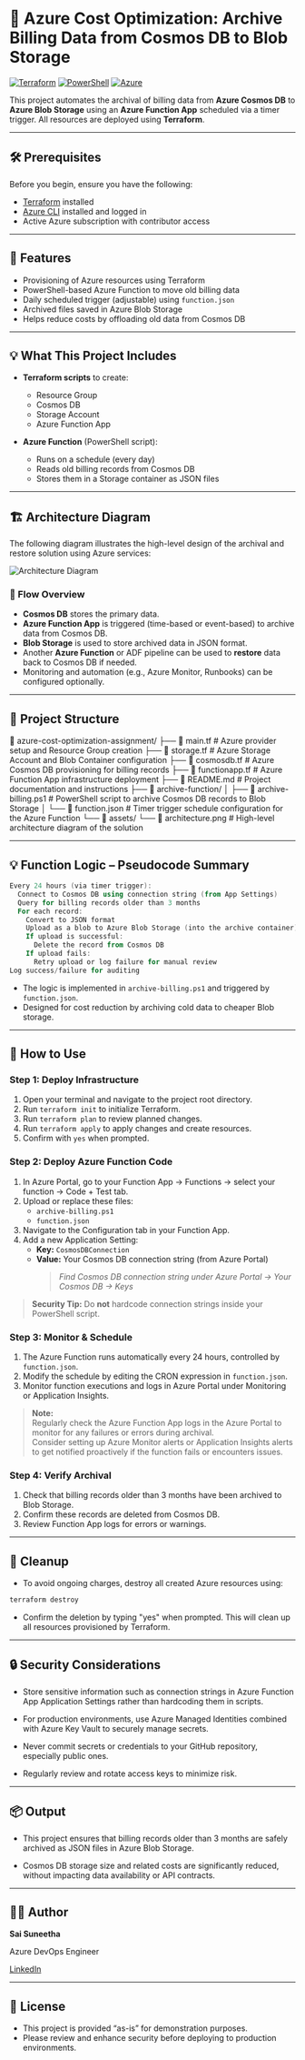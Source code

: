 # 💼 Azure Cost Optimization: Archive Billing Data from Cosmos DB to Blob Storage

[![Terraform](https://img.shields.io/badge/Terraform-v1.5.7-blue.svg)](#)
[![PowerShell](https://img.shields.io/badge/PowerShell-Automation-blue.svg)](#)
[![Azure](https://img.shields.io/badge/Azure-Cloud-blue.svg)](#)

This project automates the archival of billing data from **Azure Cosmos DB** to **Azure Blob Storage** using an **Azure Function App** scheduled via a timer trigger. All resources are deployed using **Terraform**.

---

## 🛠️ Prerequisites

Before you begin, ensure you have the following:

- [Terraform](https://developer.hashicorp.com/terraform/downloads) installed
- [Azure CLI](https://learn.microsoft.com/en-us/cli/azure/install-azure-cli) installed and logged in
- Active Azure subscription with contributor access

---

## 📌 Features

- Provisioning of Azure resources using Terraform
- PowerShell-based Azure Function to move old billing data
- Daily scheduled trigger (adjustable) using `function.json`
- Archived files saved in Azure Blob Storage
- Helps reduce costs by offloading old data from Cosmos DB

---

## 💡 What This Project Includes

- **Terraform scripts** to create:
  - Resource Group
  - Cosmos DB
  - Storage Account
  - Azure Function App

- **Azure Function** (PowerShell script):
  - Runs on a schedule (every day)
  - Reads old billing records from Cosmos DB
  - Stores them in a Storage container as JSON files

---

## 🏗️ Architecture Diagram

The following diagram illustrates the high-level design of the archival and restore solution using Azure services:

![Architecture Diagram](assets/architecture.png)

### 🔄 Flow Overview

- **Cosmos DB** stores the primary data.
- **Azure Function App** is triggered (time-based or event-based) to archive data from Cosmos DB.
- **Blob Storage** is used to store archived data in JSON format.
- Another **Azure Function** or ADF pipeline can be used to **restore** data back to Cosmos DB if needed.
- Monitoring and automation (e.g., Azure Monitor, Runbooks) can be configured optionally.

---


## 🧱 Project Structure

📁 azure-cost-optimization-assignment/
├── 📄 main.tf               # Azure provider setup and Resource Group creation
├── 📄 storage.tf            # Azure Storage Account and Blob Container configuration
├── 📄 cosmosdb.tf           # Azure Cosmos DB provisioning for billing records
├── 📄 functionapp.tf        # Azure Function App infrastructure deployment
├── 📄 README.md             # Project documentation and instructions
├── 📁 archive-function/
│   ├── 📄 archive-billing.ps1  # PowerShell script to archive Cosmos DB records to Blob Storage
│   └── 📄 function.json         # Timer trigger schedule configuration for the Azure Function
└── 📁 assets/
    └── 📄 architecture.png      # High-level architecture diagram of the solution

---

## 💡 Function Logic – Pseudocode Summary

```powershell
Every 24 hours (via timer trigger):
  Connect to Cosmos DB using connection string (from App Settings)
  Query for billing records older than 3 months
  For each record:
    Convert to JSON format
    Upload as a blob to Azure Blob Storage (into the archive container)
    If upload is successful:
      Delete the record from Cosmos DB
    If upload fails:
      Retry upload or log failure for manual review  
Log success/failure for auditing
```

* The logic is implemented in `archive-billing.ps1` and triggered by `function.json`.
* Designed for cost reduction by archiving cold data to cheaper Blob storage.

---

## 🚀 How to Use

### Step 1: Deploy Infrastructure

1. Open your terminal and navigate to the project root directory.
2. Run `terraform init` to initialize Terraform.
3. Run `terraform plan` to review planned changes.
4. Run `terraform apply` to apply changes and create resources.
5. Confirm with `yes` when prompted.

### Step 2: Deploy Azure Function Code

1. In Azure Portal, go to your Function App → Functions → select your function → Code + Test tab.
2. Upload or replace these files:
   - `archive-billing.ps1`
   - `function.json`
3. Navigate to the Configuration tab in your Function App.
4. Add a new Application Setting:
   - **Key:** `CosmosDBConnection`
   - **Value:** Your Cosmos DB connection string (from Azure Portal)
     > *Find Cosmos DB connection string under Azure Portal → Your Cosmos DB → Keys*

> **Security Tip:** Do **not** hardcode connection strings inside your PowerShell script.

### Step 3: Monitor & Schedule

1. The Azure Function runs automatically every 24 hours, controlled by `function.json`.
2. Modify the schedule by editing the CRON expression in `function.json`.
3. Monitor function executions and logs in Azure Portal under Monitoring or Application Insights.
> **Note:**  
> Regularly check the Azure Function App logs in the Azure Portal to monitor for any failures or errors during archival.  
> Consider setting up Azure Monitor alerts or Application Insights alerts to get notified proactively if the function fails or encounters issues.

### Step 4: Verify Archival

1. Check that billing records older than 3 months have been archived to Blob Storage.
2. Confirm these records are deleted from Cosmos DB.
3. Review Function App logs for errors or warnings.

---

## 🧹 Cleanup

- To avoid ongoing charges, destroy all created Azure resources using:

```bash
terraform destroy
```

* Confirm the deletion by typing "yes" when prompted. This will clean up all resources provisioned by Terraform.

---

## 🔒 Security Considerations

* Store sensitive information such as connection strings in Azure Function App Application Settings rather than hardcoding them in scripts.

* For production environments, use Azure Managed Identities combined with Azure Key Vault to securely manage secrets.

* Never commit secrets or credentials to your GitHub repository, especially public ones.

* Regularly review and rotate access keys to minimize risk.

---

## 📦 Output

* This project ensures that billing records older than 3 months are safely archived as JSON files in Azure Blob Storage.

* Cosmos DB storage size and related costs are significantly reduced, without impacting data availability or API contracts.

---

## 👩‍💼 Author

**Sai Suneetha**

Azure DevOps Engineer

[LinkedIn](https://www.linkedin.com/in/sunneetha/)

---

## 📄 License

* This project is provided “as-is” for demonstration purposes.
* Please review and enhance security before deploying to production environments.
